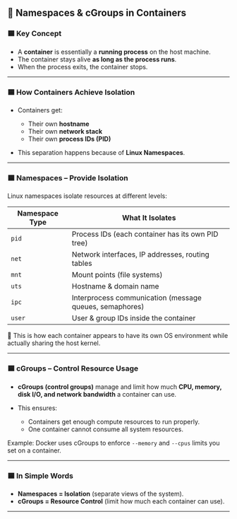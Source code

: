 ## 📝 Namespaces & cGroups in Containers

### 🟦 Key Concept

* A **container** is essentially a **running process** on the host machine.
* The container stays alive **as long as the process runs**.
* When the process exits, the container stops.

---

### 🟦 How Containers Achieve Isolation

* Containers get:

  * Their own **hostname**
  * Their own **network stack**
  * Their own **process IDs (PID)**
* This separation happens because of **Linux Namespaces**.

---

### 🟦 Namespaces – Provide Isolation

Linux namespaces isolate resources at different levels:

| Namespace Type | What It Isolates                                        |
| -------------- | ------------------------------------------------------- |
| `pid`          | Process IDs (each container has its own PID tree)       |
| `net`          | Network interfaces, IP addresses, routing tables        |
| `mnt`          | Mount points (file systems)                             |
| `uts`          | Hostname & domain name                                  |
| `ipc`          | Interprocess communication (message queues, semaphores) |
| `user`         | User & group IDs inside the container                   |

🔹 This is how each container appears to have its own OS environment while actually sharing the host kernel.

---

### 🟦 cGroups – Control Resource Usage

* **cGroups (control groups)** manage and limit how much **CPU, memory, disk I/O, and network bandwidth** a container can use.
* This ensures:

  * Containers get enough compute resources to run properly.
  * One container cannot consume all system resources.

Example: Docker uses cGroups to enforce `--memory` and `--cpus` limits you set on a container.

---

### 🟦 In Simple Words

* **Namespaces = Isolation** (separate views of the system).
* **cGroups = Resource Control** (limit how much each container can use).

---
